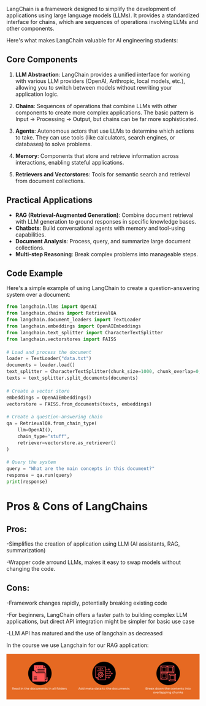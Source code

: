 LangChain is a framework designed to simplify the development of applications using large language models (LLMs). It provides a standardized interface for chains, which are sequences of operations involving LLMs and other components.

Here's what makes LangChain valuable for AI engineering students:

## Core Components

1. **LLM Abstraction**: LangChain provides a unified interface for working with various LLM providers (OpenAI, Anthropic, local models, etc.), allowing you to switch between models without rewriting your application logic.

2. **Chains**: Sequences of operations that combine LLMs with other components to create more complex applications. The basic pattern is Input → Processing → Output, but chains can be far more sophisticated.

3. **Agents**: Autonomous actors that use LLMs to determine which actions to take. They can use tools (like calculators, search engines, or databases) to solve problems.

4. **Memory**: Components that store and retrieve information across interactions, enabling stateful applications.

5. **Retrievers and Vectorstores**: Tools for semantic search and retrieval from document collections.

## Practical Applications

- **RAG (Retrieval-Augmented Generation)**: Combine document retrieval with LLM generation to ground responses in specific knowledge bases.
- **Chatbots**: Build conversational agents with memory and tool-using capabilities.
- **Document Analysis**: Process, query, and summarize large document collections.
- **Multi-step Reasoning**: Break complex problems into manageable steps.

## Code Example

Here's a simple example of using LangChain to create a question-answering system over a document:

```python
from langchain.llms import OpenAI
from langchain.chains import RetrievalQA
from langchain.document_loaders import TextLoader
from langchain.embeddings import OpenAIEmbeddings
from langchain.text_splitter import CharacterTextSplitter
from langchain.vectorstores import FAISS

# Load and process the document
loader = TextLoader("data.txt")
documents = loader.load()
text_splitter = CharacterTextSplitter(chunk_size=1000, chunk_overlap=0,separator=" ")
texts = text_splitter.split_documents(documents)

# Create a vector store
embeddings = OpenAIEmbeddings()
vectorstore = FAISS.from_documents(texts, embeddings)

# Create a question-answering chain
qa = RetrievalQA.from_chain_type(
    llm=OpenAI(),
    chain_type="stuff",
    retriever=vectorstore.as_retriever()
)

# Query the system
query = "What are the main concepts in this document?"
response = qa.run(query)
print(response)
```

# Pros & Cons of LangChains

## Pros:
-Simplifies the creation of application using LLM (AI assistants, RAG, summarization) 

-Wrapper code arround LLMs, makes it easy to swap models without changing the code.


## Cons:

-Framework changes rapidly, potentially breaking existing code

-For beginners, LangChain offers a faster path to building complex LLM applications, but direct API integration might be simpler for basic use case

-LLM API has matured and the use of langchain as decreased 


In the course we use Langchain for our RAG application: 

![langchain](https://github.com/luismcapriles/llm_engineering_course/blob/main/notes/W5/img_langchain_w5.png)

